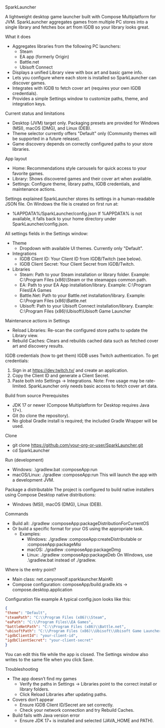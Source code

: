 SparkLauncher

A lightweight desktop game launcher built with Compose Multiplatform for JVM. SparkLauncher aggregates games from
multiple PC stores into a single library and fetches box art from IGDB so your library looks great.

What it does

- Aggregates libraries from the following PC launchers:
    - Steam
    - EA app (formerly Origin)
    - Battle.net
    - Ubisoft Connect
- Displays a unified Library view with box art and basic game info.
- Lets you configure where each store is installed so SparkLauncher can discover games.
- Integrates with IGDB to fetch cover art (requires your own IGDB credentials).
- Provides a simple Settings window to customize paths, theme, and integration keys.

Current status and limitations

- Desktop (JVM) target only. Packaging presets are provided for Windows (MSI), macOS (DMG), and Linux (DEB).
- Theme selector currently offers "Default" only (Community themes will be supported in a future release).
- Game discovery depends on correctly configured paths to your store libraries.

App layout

- Home: Recommendations style carousels for quick access to your favorite games.
- Library: Shows discovered games and their cover art when available.
- Settings: Configure theme, library paths, IGDB credentials, and maintenance actions.

Settings explained
SparkLauncher stores its settings in a human-readable JSON file. On Windows the file is created on first run at:

- %APPDATA%/SparkLauncher/config.json
  If %APPDATA% is not available, it falls back to your home directory under SparkLauncher/config.json.

All settings fields in the Settings window:

- Theme
    - Dropdown with available UI themes. Currently only "Default".
- Integrations
    - IGDB Client ID: Your Client ID from IGDB/Twitch (see below).
    - IGDB Client Secret: Your Client Secret from IGDB/Twitch.
- Libraries
    - Steam: Path to your Steam installation or library folder. Example: C:\Program Files (x86)\Steam or the steamapps
      common path.
    - EA: Path to your EA App installation/library. Example: C:\Program Files\EA Games
    - Battle.Net: Path to your Battle.net installation/library. Example: C:\Program Files (x86)\Battle.net
    - Ubisoft: Path to your Ubisoft Connect installation/library. Example: C:\Program Files (x86)\Ubisoft\Ubisoft Game
      Launcher

Maintenance actions in Settings

- Reload Libraries: Re-scan the configured store paths to update the Library view.
- Rebuild Caches: Clears and rebuilds cached data such as fetched cover art and discovery results.

IGDB credentials (how to get them)
IGDB uses Twitch authentication. To get credentials:

1) Sign in at https://dev.twitch.tv/ and create an application.
2) Copy the Client ID and generate a Client Secret.
3) Paste both into Settings → Integrations.
   Note: Free usage may be rate-limited. SparkLauncher only needs basic access to fetch cover art data.

Build from source
Prerequisites

- JDK 17 or newer (Compose Multiplatform for Desktop requires Java 17+).
- Git (to clone the repository).
- No global Gradle install is required; the included Gradle Wrapper will be used.

Clone

- git clone https://github.com/your-org-or-user/SparkLauncher.git
- cd SparkLauncher

Run (development)

- Windows: .\gradlew.bat :composeApp:run
- macOS/Linux: ./gradlew :composeApp:run
  This will launch the app with a development JVM.

Package a distributable
The project is configured to build native installers using Compose Desktop native distributions:

- Windows (MSI), macOS (DMG), Linux (DEB).

Commands

- Build all: ./gradlew :composeApp:packageDistributionForCurrentOS
- Or build a specific format for your OS using the appropriate task.
    - Examples:
        - Windows: ./gradlew :composeApp:createDistributable or :composeApp:packageMsi
        - macOS: ./gradlew :composeApp:packageDmg
        - Linux: ./gradlew :composeApp:packageDeb
          On Windows, use .\gradlew.bat instead of ./gradlew.

Where is the entry point?

- Main class: net.canyonwolf.sparklauncher.MainKt
- Compose configuration: composeApp/build.gradle.kts → compose.desktop.application

Configuration file example
A typical config.json looks like this:
```json
{
"theme": "Default",
"steamPath": "C:\\Program Files (x86)\\Steam",
"eaPath": "C:\\Program Files\\EA Games",
"battleNetPath": "C:\\Program Files (x86)\\Battle.net",
"ubisoftPath": "C:\\Program Files (x86)\\Ubisoft\\Ubisoft Game Launcher",
"igdbClientId": "your-client-id",
"igdbClientSecret": "your-client-secret"
}
```
You can edit this file while the app is closed. The Settings window also writes to the same file when you click Save.

Troubleshooting

- The app doesn’t find my games
    - Verify the paths in Settings → Libraries point to the correct install or library folders.
    - Click Reload Libraries after updating paths.
- Covers don’t appear
    - Ensure IGDB Client ID/Secret are set correctly.
    - Check your network connection and try Rebuild Caches.
- Build fails with Java version error
    - Ensure JDK 17+ is installed and selected (JAVA_HOME and PATH).
